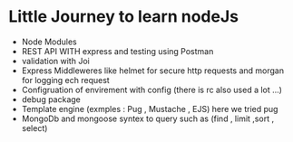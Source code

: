 # Little Journey to learn nodeJs #

- Node Modules 
- REST API WITH express and testing using Postman
- validation with Joi
- Express Middleweres like helmet for secure http requests and morgan for logging ech request
- Configruation of envirement with config (there is rc also used a lot ...)
- debug package 
- Template engine (exmples : Pug , Mustache , EJS) here we tried pug
- MongoDb and mongoose syntex to query such as (find , limit ,sort , select)